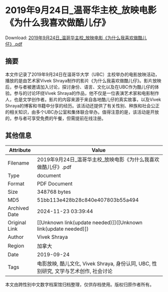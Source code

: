 # 2019年9月24日_温哥华主校_放映电影《为什么我喜欢做酷儿仔》

<!-- tcd_download_link -->
Download: [2019年9月24日_温哥华主校_放映电影《为什么我喜欢做酷儿仔》.pdf](2019年9月24日_温哥华主校_放映电影《为什么我喜欢做酷儿仔》.pdf)
<!-- tcd_download_link_end -->

## 摘要

<!-- tcd_abstract -->
本文件记录了2019年9月24日在温哥华大学（UBC）主校举办的电影放映活动，播放的是由艺术家Vivek Shraya制作的影片《为什么我喜欢做酷儿仔》。影片放映后，参与者被邀请加入讨论，探讨身份、语言、文化以及在UBC作为酷儿仔的体验。参与的讨论环绕Vivek Shraya的作品，他不仅是一位表演艺术家和电影制作人，也是文学创作者。影片的内容来源于来自各地酷儿仔的真实故事，以及Vivek Shraya的博客和书籍中分享的经历。该活动还提供了有关性别、种族和社会公正的相关知识，由多个UBC办公室和集体联合举办。值得注意的是，该活动是开放的，参与者可享受免费的午餐，但需提前在线注册。

<!-- tcd_abstract_end -->

## 其他信息

| Attribute       | Value                                  |
|-----------------|----------------------------------------|
| Filename        | 2019年9月24日_温哥华主校_放映电影《为什么我喜欢做酷儿仔》.pdf                             |
| Type            | document                                 |
| Format          | PDF Document                               |
| Size            | 348768 bytes                           |
| MD5             | 51bb113e428b28c840e407803b55a494                                  |
| Archived Date   | 2024-11-23 03:39:44                             |
| Original Link   | [[Unknown link(update needed)]]([Unknown link(update needed)])                         |
| Author          | Vivek Shraya                               |
| Region          | 加拿大                               |
| Date            | 2019-09-24                                 |
| Tags            | 电影放映, 酷儿文化, Vivek Shraya, 身份认同, UBC, 性别研究, 文学与艺术创作, 社会讨论                                 |

本文由跨性别中文数字档案馆归档整理，仅供存档使用。版权归原作者所有。
